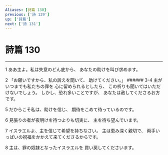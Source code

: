 ```yaml
---
Aliases: [詩篇 130]
previous: ['詩 129']
up: ['詩篇']
next: ['詩 131']
---
```

# 詩篇 130

***




1 
ああ主よ。私は失意のどん底から、 あなたの助けを叫び求めます。 



2 
「お願いですから、私の訴えを聞いて、 助けてください。」 ###### 3-4 主がいつまでも私たちの罪を 心に留められるとしたら、 この祈りも聞いてはいただけないでしょう。 しかし、恐れ多いことですが、 あなたは赦してくださるお方です。 



5 
だからこそ私は、助けを信じ、 期待をこめて待っているのです。 



6 
見張りの者が夜明けを待つよりも切実に、 主を待ち望んでいます。 



7 
イスラエルよ、主を信じて希望を持ちなさい。 主は恵み深く親切で、 両手いっぱいの祝福をかかえて来てくださるからです。 



8 
主は、罪の奴隷となったイスラエルを 買い戻してくださいます。
